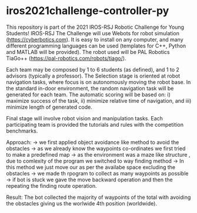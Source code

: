 # iros2021challenge-controller-py

This repository is part of the 2021 IROS-RSJ Robotic Challenge for Young Students! IROS-RSJ The Challenge will use Webots for robot simulation (https://cyberbotics.com). It is easy to install on any computer, and many different programming languages can be used (templates for C++, Python and MATLAB will be provided). The robot used will be PAL Robotics TiaGo++ (https://pal-robotics.com/robots/tiago/).

Each team may be composed by 1 to 6 students (as defined), and 1 to 2 advisors (typically a professor). The Selection stage is oriented at robot navigation tasks, where focus is on autonomously moving the robot base. In the standard in-door environment, the random navigation task will be generated for each team. The automatic scoring will be based on: i) maximize success of the task, ii) minimize relative time of navigation, and iii) minimize length of generated code.

Final stage will involve robot vision and manipulation tasks. Each participating team is provided the tutorials and rules with the competition benchmarks.

Approach: -> we first applied object avoidance like method to avoid the obstacles -> as we already know the waypoints co-ordinates we first tried to make a predefined map -> as the environment was a maze like structure , due to comlexity of the program we switched to way finding method -> In this method we just move our as per the availabe space excluding the obstacles -> we made th rpogram to collect as many waypoints as possible -> if bot is stuck we gave the move backward operation and then the repeating the finding route operation.

Result: The bot collected the majority of waypoints of the total with avoiding the obstacles giving us the worlwide 4th position (worldwide).


